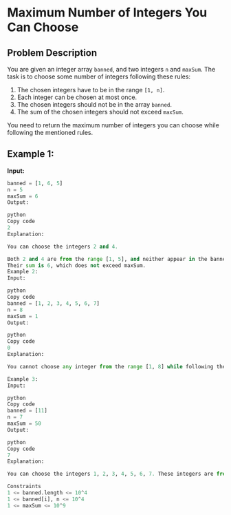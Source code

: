 # Maximum Number of Integers You Can Choose

## Problem Description

You are given an integer array `banned`, and two integers `n` and `maxSum`. The task is to choose some number of integers following these rules:

1. The chosen integers have to be in the range `[1, n]`.
2. Each integer can be chosen at most once.
3. The chosen integers should not be in the array `banned`.
4. The sum of the chosen integers should not exceed `maxSum`.

You need to return the maximum number of integers you can choose while following the mentioned rules.

## Example 1:

**Input:**

```python
banned = [1, 6, 5]
n = 5
maxSum = 6
Output:

python
Copy code
2
Explanation:

You can choose the integers 2 and 4.

Both 2 and 4 are from the range [1, 5], and neither appear in the banned array.
Their sum is 6, which does not exceed maxSum.
Example 2:
Input:

python
Copy code
banned = [1, 2, 3, 4, 5, 6, 7]
n = 8
maxSum = 1
Output:

python
Copy code
0
Explanation:

You cannot choose any integer from the range [1, 8] while following the conditions.

Example 3:
Input:

python
Copy code
banned = [11]
n = 7
maxSum = 50
Output:

python
Copy code
7
Explanation:

You can choose the integers 1, 2, 3, 4, 5, 6, 7. These integers are from the range [1, 7], all are not in the banned array, and their sum is 28, which does not exceed maxSum.

Constraints
1 <= banned.length <= 10^4
1 <= banned[i], n <= 10^4
1 <= maxSum <= 10^9